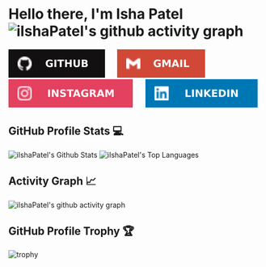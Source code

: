 # Hello there, I'm Isha Patel &nbsp;&nbsp; ![iIshaPatel's github activity graph](https://komarev.com/ghpvc/?username=iIshaPatel&label=PROFILE+VIEWS&style=for-the-badge&color=blue)
[![Github](https://github.com/RaannaKasturi/RaannaKasturi/blob/main/viscontent/Github.svg)](https://github.com/iIshaPatel) &nbsp;&nbsp;&nbsp;&nbsp; [![Gmail](https://github.com/RaannaKasturi/RaannaKasturi/blob/main/viscontent/Gmail.svg)](mailto:PatelIsha834@gmail.com) &nbsp;&nbsp;&nbsp;&nbsp; [![Instagram](https://github.com/RaannaKasturi/RaannaKasturi/blob/main/viscontent/Instagram.svg)](https://instagram.com/_ishaaa_patel_) &nbsp;&nbsp;&nbsp;&nbsp; [![LinkedIn](https://github.com/RaannaKasturi/RaannaKasturi/blob/main/viscontent/LinkedIn.svg)](https://www.linkedin.com/in/isha-patel-324b05239)


## GitHub Profile Stats 💻
<a> <img alt="iIshaPatel's Github Stats" src="https://github-readme-stats.vercel.app/api/?username=iIshaPatel&show_icons=true&count_private=true&theme=default&hide_border=false&bg_color=242938&title_color=2E91F7&text_color=C2C2C2&icon_color=2E91F7" height="192px" /></a>
<a> <img alt="iIshaPatel's Top Languages" src="https://github-readme-stats.vercel.app/api/top-langs/?username=iIshaPatel&langs_count=8&layout=compact&theme=default&hide_border=false&bg_color=242938&title_color=2E91F7&text_color=C2C2C2&icon_color=2E91F7" height="192px" /></a>

## Activity Graph 📈
![iIshaPatel's github activity graph](https://github-readme-activity-graph.vercel.app/graph?username=iIshaPatel&bg_color=242938&color=C2C2C2&line=2E91F7&point=00FFFF&area=true&area_color=7393B3&radius=10&hide_border=false)

## GitHub Profile Trophy 🏆
![trophy](https://github-profile-trophy.vercel.app/?username=iIshaPatel&row=1&margin-w=40)
